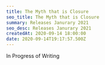 ```yaml
---
title: The Myth that is Closure
seo_title: The Myth that is Closure
summary: Releases Janurary 2021
seo_desc: Releases Janurary 2021
createdAt: 2020-09-14 18:00:00
date: 2020-09-14T19:17:57.500Z
---
```


In Progress of Writing

